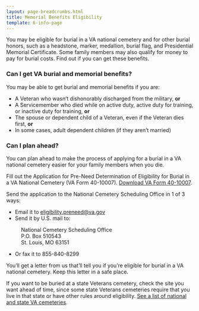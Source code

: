 ```yaml
---
layout: page-breadcrumbs.html
title: Memorial Benefits Eligibility
template: 6-info-page
---
```



You may be eligible for burial in a VA national cemetery and for other burial  honors, such as a headstone, marker, medallion, burial flag, and Presidential Memorial Certificate. Some family members may also qualify for money to pay for burial costs. Find out if you can get these benefits. 

<div class="call-out" markdown="0">

### Can I get VA burial and memorial benefits? 

You may be able to get burial and memorial benefits if you are:

- A Veteran who wasn’t dishonorably discharged from the military, **or**
- A Servicemember who died while on active duty, active duty for training, or inactive duty for training, **or**
- The spouse or dependent child of a Veteran, even if the Veteran dies first, **or**
- In some cases, adult dependent children (if they aren’t married)

</div>

### Can I plan ahead?

You can plan ahead to make the process of applying for a burial in a VA national cemetery easier for your family members when you die. 

Fill out the Application for Pre-Need Determination of Eligibility for Burial in a VA National Cemetery (VA Form 40-10007). [Download VA Form 40-10007](https://www.va.gov/vaforms/va/pdf/VA40-10007.pdf).

Send the application to the National Cemetery Scheduling Office in 1 of 3 ways:
- Email it to eligibility.preneed@va.gov
- Send it by U.S. mail to: 

<dl class="va-address-block">
    <dd>National Cemetery Scheduling Office</dd>
    <dd>P.O. Box 510543</dd>
    <dd>St. Louis, MO 63151</dd>
</dl>

- Or fax it to <span class="tel">855-840-8299</span>

You’ll get a letter from us that’ll tell you if you’re eligible for burial in a VA national cemetery. Keep this letter in a safe place.


If you want to be buried at a state Veterans cemetery, check the site you want ahead of time, since some state Veterans cemeteries require that you live in that state or have other rules around eligibility. [See a list of national and state VA cemeteries](http://www.cem.va.gov/cem/cems/listcem.asp).

